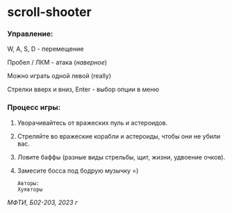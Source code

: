 # scroll-shooter

### Управление:

W, A, S, D - перемещение

Пробел / ЛКМ - атака (*наверное*)

Можно играть одной левой (really)

Стрелки вверх и вниз, Enter - выбор опции в меню

### Процесс игры:

1. Уворачивайтесь от вражеских пуль и астероидов.
2. Стреляйте во вражеские корабли и астероиды, чтобы они не убили вас.
3. Ловите баффы (разные виды стрельбы, щит, жизни, удвоение очков).
4. Замесите босса под бодрую музычку =)


       Авторы:
       Хуявторы
    
*МФТИ, Б02-203, 2023 г*
